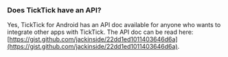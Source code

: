 ### Does TickTick have an API?

Yes, TickTick for Android has an API doc available for anyone who wants to integrate other apps with TickTick. The API doc can be read here: [https://gist.github.com/jackinside/22dd1ed1011403646d6a](https://gist.github.com/jackinside/22dd1ed1011403646d6a).


